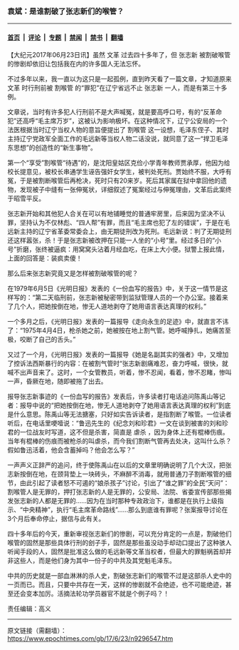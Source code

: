 ### 袁斌：是谁割破了张志新们的喉管？

---

#### [首页](../../../..?n9296547) &nbsp;|&nbsp; [评论](../../../../../epoch-comment?n9296547) &nbsp;|&nbsp; [专题](../../../../../epoch-special?n9296547) &nbsp;|&nbsp; [禁闻](../../../../../epoch-news?n9296547) &nbsp;|&nbsp; [禁书](../../../../../books?n9296547) &nbsp;|&nbsp; [翻墙](https://github.com/gfw-breaker/nogfw/blob/master/README.md?n9296547)


<div class="post_content" id="artbody" itemprop="articleBody">
 <!-- article content begin -->
 <p>
  【大纪元2017年06月23日讯】虽然
  <ok href="https://www.epochtimes.com/gb/tag/%E6%96%87%E9%9D%A9.html">
   文革
  </ok>
  过去四十多年了，但
  <ok href="https://www.epochtimes.com/gb/tag/%E5%BC%A0%E5%BF%97%E6%96%B0.html">
   张志新
  </ok>
  被割破喉管的惨剧却依旧让包括我在内的许多国人无法忘怀。
 </p>
 <p>
  不过多年以来，我一直以为这只是一起孤例，直到昨天看了一篇文章，才知道原来
  <ok href="https://www.epochtimes.com/gb/tag/%E6%96%87%E9%9D%A9.html">
   文革
  </ok>
  时行刑前被
  <ok href="https://www.epochtimes.com/gb/tag/%E5%89%B2%E5%96%89%E7%AE%A1.html">
   割喉管
  </ok>
  的“罪犯”在辽宁省远不止
  <ok href="https://www.epochtimes.com/gb/tag/%E5%BC%A0%E5%BF%97%E6%96%B0.html">
   张志新
  </ok>
  一人，而是有第三十多例。
 </p>
 <p>
  文章说，当时有许多犯人行刑前不是大声喊冤，就是要高呼口号，有的“反革命犯”还高呼“毛主席万岁”，这被认为影响极坏。在这种情况下，辽宁公安局的一个法医根据当时辽宁当权人物的意旨便提出了
  <ok href="https://www.epochtimes.com/gb/tag/%E5%89%B2%E5%96%89%E7%AE%A1.html">
   割喉管
  </ok>
  这一设想，毛泽东侄子、其时主持辽宁党政军全面工作的毛远新等当权人物二话没说，就同意了这一“捍卫毛泽东思想”的创造性的“新生事物”。
 </p>
 <p>
  第一个“享受”割喉管“待遇”的，是沈阳皇姑区克俭小学青年教师贾承厚，他因为给校长提意见，被校长串通学生诬告强奸女学生，被判处死刑。贾始终不服，大呼有冤，于是被割断喉管后再枪决，死时只有20来岁。死后其家属在狱中拿回他的遗物，发现被子中缝有一张伸冤状，详细叙述了冤案经过与伸冤理由，文革后此案终于昭雪平反。
 </p>
 <p>
  张志新开始和其他犯人合关在可以有地铺睡觉的普通牢房里，后来因为坚决不认罪，坚持认为不仅林彪、“四人帮”有罪，而且“毛主席也犯了左的错误”，于是在毛远新主持的辽宁省革委常委会上，由无期徒刑改为死刑。毛远新说：判了无期徒刑还这样嚣张，杀！于是张志新被改押在只能一人坐的“小号”里。经过多日的“小号”折磨，张终被逼疯：用窝窝头沾着月经血吃，在床上大小便。狱警上报此情，上面的回答是：装疯卖傻！
 </p>
 <p>
  那么后来张志新究竟又是怎样被割破喉管的呢？
 </p>
 <p>
  在1979年6月5日《光明日报》发表的《一份血写的报告》中，关于这一情节是这样写的：“第二天临刑前，张志新被秘密带到监狱管理人员的一个办公室。接着来了几个人，把她按倒在地，惨无人道地剥夺了她用语言表达真理的权利。”
 </p>
 <p>
  一个多月之后，《光明日报》发表的一篇报导《走向永生的足迹》中，就直言不讳了：“1975年4月4日，枪杀她之前，她被按在地上割气管。她呼喊挣扎，她痛苦至极，咬断了自己的舌头。”
 </p>
 <p>
  又过了一个月，《光明日报》发表的一篇报导《她是名副其实的强者》中，又增加了控诉法西斯暴行的内容：在被割气管时“张志新剧痛难忍，奋力呼喊，很快，就喊不出声音来了。这时，一个女管教员，听着，惨不忍闻，看着，惨不忍睹，惨叫一声，昏厥在地，随即被拖了出去。
 </p>
 <p>
  报导张志新事迹的《一份血写的报告》发表后，许多读者打电话追问陈禹山等记者：报导中说的“把她按倒在地，惨无人道地剥夺了她用语言表达真理的权利”到底是什么意思。陈禹山等无法搪塞，只好如实告诉读者，是指割断了喉管。一位读者听后，在电话里哽噎说：“鲁迅先生的《纪念刘和珍君》一文在谈到被害的刘和珍君的一位战友时写道，这不但是杀害，简直是
  <ok href="https://www.epochtimes.com/gb/tag/%E8%99%90%E6%9D%80.html">
   虐杀
  </ok>
  ，因为身体上还有棍棒伤痕。当年有棍棒的伤痕而被枪杀的叫虐杀，而今我们割断气管再去处决，这叫什么杀？假如鲁迅活着，他会含蓄掉吗？他会怎么写？”
 </p>
 <p>
  一声声义正辞严的追问，终于使陈禹山在以后的文章里明确说明了几个大汉，把张志新按倒在地，在颈背垫上一块砖头，不麻醉不消毒，就用普通刀子割断喉管的细节，由此引起了读者怒不可遏的“娘杀孩子”讨论，引出了“谁之罪”的全民“天问”：割喉管人是无罪的，押打张志新的人是无罪的，公安局、法院、省委宣传部那些揭发张志新的人都是无罪的……因为在当时那种专政政治下，谁都是在执行上级指示、“中央精神”，执行“毛主席革命路线”……那么到底谁有罪呢？张案报导讨论在3个月后奉命停止，据信与此有关。
 </p>
 <p>
  四十多年后的今天，重新审视张志新们的惨剧，可以充分肯定的一点是，割破他们喉管的固然是那些具体行刑的刽子手，固然是那些虽没动手却动口提出了这种骇人听闻手段的人，固然是批准这么做的毛远新等文革当权者，但最大的罪魁祸首却并非这些人，而是他们身为其中一份子的中共及其党魁毛泽东。
 </p>
 <p>
  中共的历史就是一部血淋淋的杀人史，割破张志新们的喉管不过是这部杀人史中的一页而已。而且，只要中共存在一天，这样的惨剧就不会绝迹，也不可能绝迹，甚至还会变本加厉。活摘法轮功学员器官不就是个例子吗？！
 </p>
 <p>
  责任编辑：高义
 </p>
 <!-- article content end -->
 <div id="below_article_ad">
 </div>
</div>


---

原文链接（需翻墙）：https://www.epochtimes.com/gb/17/6/23/n9296547.htm